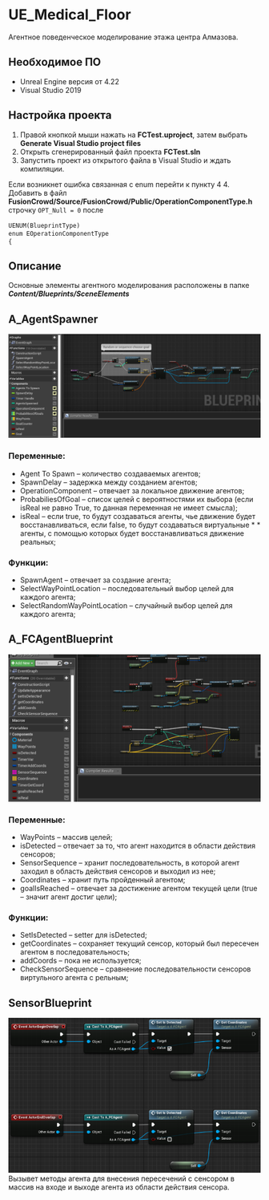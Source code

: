 # UE_Medical_Floor
Агентное поведенческое моделирование этажа центра Алмазова.

## Необходимое ПО
* Unreal Engine версия от 4.22
* Visual Studio 2019

## Настройка проекта
1. Правой кнопкой мыши нажать на **FCTest.uproject**, затем выбрать **Generate Visual Studio project files**
2. Открыть сгенерированный файл проекта **FCTest.sln**
3. Запустить проект из открытого файла в Visual Studio и ждать компиляции.

Если возникнет ошибка связанная с enum перейти к пункту 4
4. Добавить в файл **FusionCrowd/Source/FusionCrowd/Public/OperationComponentType.h** строчку ```OPT_Null = 0``` после

```
UENUM(BlueprintType)
enum EOperationComponentType
{
```

## Описание
Основные элементы агентного моделирования расположены в папке ***Content/Blueprints/SceneElements***
## A_AgentSpawner
![Image alt](https://github.com/sawyre/UE_Medical_Floor/raw/master/WikiImages/AgentSpawnerBlueprint.png)
### Переменные:
* Agent To Spawn – количество создаваемых агентов;
* SpawnDelay – задержка между созданием агентов;
* OperationComponent – отвечает за локальное движение агентов;
* ProbabiliesOfGoal – список целей с вероятностями их выбора (если isReal не равно True, то данная переменная не имеет смысла);
* isReal – если true, то будут создаваться агенты, чье движение будет восстанавливаться, если false, то будут создаваться виртуальные * * агенты, с помощью которых будет восстанавливаться движение реальных;
### Функции:
* SpawnAgent – отвечает за создание агента;
* SelectWayPointLocation – последовательный выбор целей для каждого агента;
* SelectRandomWayPointLocation – случайный выбор целей для каждого агента;
## A_FCAgentBlueprint 
![Image alt](https://github.com/sawyre/UE_Medical_Floor/raw/master/WikiImages/FCAgentBlueprint.png)
### Переменные:
* WayPoints – массив целей;
* isDetected – отвечает за то, что агент находится в области действия сенсоров;
* SensorSequence – хранит последовательность, в которой агент заходил в область действия сенсоров и выходил из нее;
* Coordinates – хранит путь пройденный агентом;
* goalIsReached – отвечает за достижение агентом текущей цели (true – значит агент достиг цели);
### Функции:
* SetIsDetected – setter для isDetected;
* getCoordinates – сохраняет текущий сенсор, который был пересечен агентом в последовательность;
* addCoords – пока не используется;
* CheckSensorSequence – сравнение последовательности сенсоров виртульного агента с рельным;
## SensorBlueprint
![Image alt](https://github.com/sawyre/UE_Medical_Floor/raw/master/WikiImages/SensorBlueprint.png)
Вызывет методы агента для внесения пересечений с сенсором в массив на входе и выходе агента из области действия сенсора.
